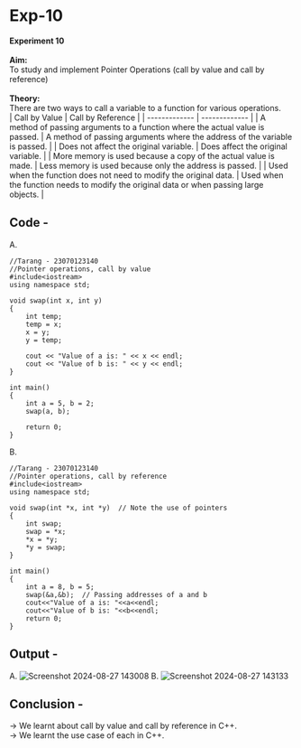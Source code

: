# Exp-10
**Experiment 10** <br>
<br>
**Aim:** <br>
To study and implement Pointer Operations (call by value and call by reference) <br>
<br>
**Theory:** <br>
There are two ways to call a variable to a function for various operations. <br>
| Call by Value  | Call by Reference |
| ------------- | ------------- |
| A method of passing arguments to a function where the actual value is passed.  | A method of passing arguments where the address of the variable is passed.  |
| Does not affect the original variable.  | Does affect the original variable.  |
| More memory is used because a copy of the actual value is made.  | Less memory is used because only the address is passed.  |
| Used when the function does not need to modify the original data.  | Used when the function needs to modify the original data or when passing large objects.  |
<br>

## Code - 
A.
```
//Tarang - 23070123140
//Pointer operations, call by value
#include<iostream>
using namespace std;

void swap(int x, int y)
{
    int temp;
    temp = x;
    x = y;
    y = temp; 

    cout << "Value of a is: " << x << endl;
    cout << "Value of b is: " << y << endl;
}

int main()
{
    int a = 5, b = 2;
    swap(a, b); 

    return 0;
}
```
B.
```
//Tarang - 23070123140
//Pointer operations, call by reference 
#include<iostream>
using namespace std;

void swap(int *x, int *y)  // Note the use of pointers
{
    int swap;
    swap = *x;
    *x = *y;
    *y = swap; 
}

int main()
{
    int a = 8, b = 5;
    swap(&a,&b);  // Passing addresses of a and b
    cout<<"Value of a is: "<<a<<endl;
    cout<<"Value of b is: "<<b<<endl;
    return 0;
}
```
## Output - 

A. ![Screenshot 2024-08-27 143008](https://github.com/user-attachments/assets/5c8a340c-4776-451b-8c17-b4cc11ec3ad7)
B. ![Screenshot 2024-08-27 143133](https://github.com/user-attachments/assets/67bc0d44-22b2-4c1f-89d0-57299ebb9ff8)

## Conclusion - 
&#8594; We learnt about call by value and call by reference in C++. <br>
&#8594; We learnt the use case of each in C++. <br>
